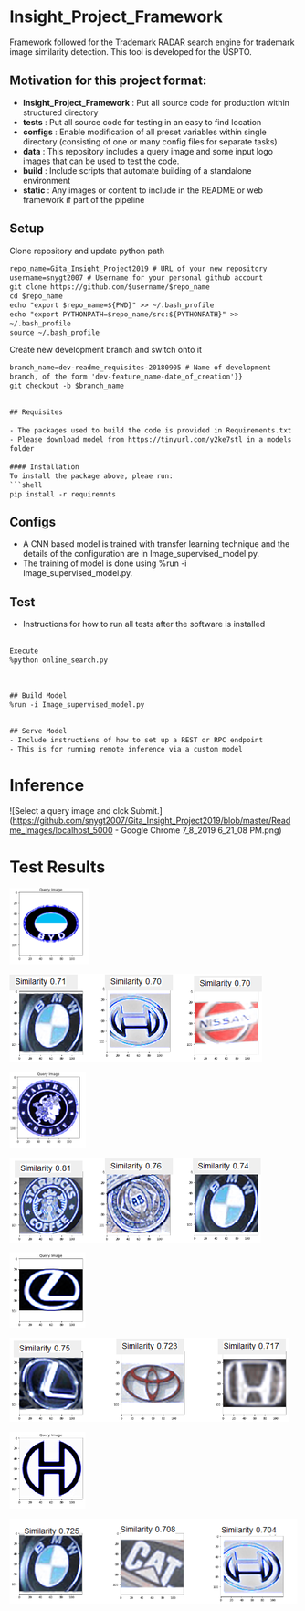 # Insight_Project_Framework
Framework followed for the Trademark RADAR search engine for trademark image similarity detection.
This tool is developed for the USPTO.

## Motivation for this project format:
- **Insight_Project_Framework** : Put all source code for production within structured directory
- **tests** : Put all source code for testing in an easy to find location
- **configs** : Enable modification of all preset variables within single directory (consisting of one or many config files for separate tasks)
- **data** : This repository includes a query image and some input logo images that can be used to test the code.
- **build** : Include scripts that automate building of a standalone environment
- **static** : Any images or content to include in the README or web framework if part of the pipeline

## Setup
Clone repository and update python path
```
repo_name=Gita_Insight_Project2019 # URL of your new repository
username=snygt2007 # Username for your personal github account
git clone https://github.com/$username/$repo_name
cd $repo_name
echo "export $repo_name=${PWD}" >> ~/.bash_profile
echo "export PYTHONPATH=$repo_name/src:${PYTHONPATH}" >> ~/.bash_profile
source ~/.bash_profile
```
Create new development branch and switch onto it
```
branch_name=dev-readme_requisites-20180905 # Name of development branch, of the form 'dev-feature_name-date_of_creation'}}
git checkout -b $branch_name
```

```

## Requisites

- The packages used to build the code is provided in Requirements.txt
- Please download model from https://tinyurl.com/y2ke7stl in a models folder 

#### Installation
To install the package above, pleae run:
```shell
pip install -r requiremnts
```


## Configs
- A CNN based model is trained with transfer learning technique and the details of the configuration are in Image_supervised_model.py. 
- The training of model is done using %run -i Image_supervised_model.py. 


## Test
- Instructions for how to run all tests after the software is installed
```In jupyter notbook, we can pass the commands to run the code in the following manner.

Execute 
%python online_search.py


```
```

## Build Model
%run -i Image_supervised_model.py
```
```

## Serve Model
- Include instructions of how to set up a REST or RPC endpoint
- This is for running remote inference via a custom model
```
# Inference
![Select a query image and clck Submit.](https://github.com/snygt2007/Gita_Insight_Project2019/blob/master/Readme_Images/localhost_5000 - Google Chrome 7_8_2019 6_21_08 PM.png)

# Test Results

![Input Query Image 1](https://github.com/snygt2007/Gita_Insight_Project2019/blob/master/Readme_Images/BYD.png)

![Trademark RADAR output 1](https://github.com/snygt2007/Gita_Insight_Project2019/blob/master/Readme_Images/byd_results.png)



![Input Query Image 2](https://github.com/snygt2007/Gita_Insight_Project2019/blob/master/Readme_Images/starpreya.png)

![Trademark RADAR output 2](https://github.com/snygt2007/Gita_Insight_Project2019/blob/master/Readme_Images/starpreya_results.png)



![Input Query Image 3](https://github.com/snygt2007/Gita_Insight_Project2019/blob/master/Readme_Images/CAR_QUERY.png)

![Trademark RADAR output 3](https://github.com/snygt2007/Gita_Insight_Project2019/blob/master/Readme_Images/CAR_output.png)



![Input Query Image 4](https://github.com/snygt2007/Gita_Insight_Project2019/blob/master/Readme_Images/jwelery_logo.png)

![Trademark RADAR output 4](https://github.com/snygt2007/Gita_Insight_Project2019/blob/master/Readme_Images/JEWLERY_output.png)

